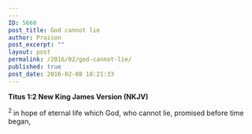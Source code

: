 ```yaml
---
---
ID: 5660
post_title: God cannot lie
author: Praison
post_excerpt: ""
layout: post
permalink: /2016/02/god-cannot-lie/
published: true
post_date: 2016-02-08 18:21:33
---
```

<div class="version-NKJV result-text-style-normal text-html ">
<p class="passage-display"><strong><span class="passage-display-bcv">Titus 1:2
</span><span class="passage-display-version">New King James Version (NKJV)</span></strong></p>
<span id="en-NKJV-29895" class="text Titus-1-2"><sup class="versenum">2 </sup>in hope of eternal life which God, who cannot lie, promised before time began, </span>

</div>